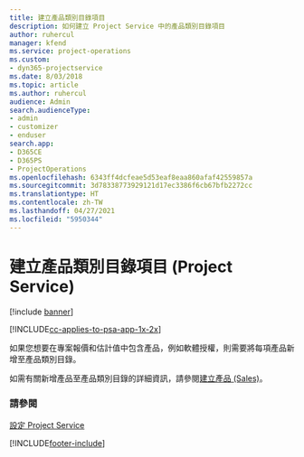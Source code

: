 ```yaml
---
title: 建立產品類別目錄項目
description: 如何建立 Project Service 中的產品類別目錄項目
author: ruhercul
manager: kfend
ms.service: project-operations
ms.custom:
- dyn365-projectservice
ms.date: 8/03/2018
ms.topic: article
ms.author: ruhercul
audience: Admin
search.audienceType:
- admin
- customizer
- enduser
search.app:
- D365CE
- D365PS
- ProjectOperations
ms.openlocfilehash: 6343ff4dcfeae5d53eaf8eaa860afaf42559857a
ms.sourcegitcommit: 3d78338773929121d17ec3386f6cb67bfb2272cc
ms.translationtype: HT
ms.contentlocale: zh-TW
ms.lasthandoff: 04/27/2021
ms.locfileid: "5950344"
---
```

# <a name="create-product-catalog-items-project-service"></a>建立產品類別目錄項目 (Project Service)

[!include [banner](../includes/psa-now-project-operations.md)]

[!INCLUDE[cc-applies-to-psa-app-1x-2x](../includes/cc-applies-to-psa-app-1x-2x.md)]

如果您想要在專案報價和估計值中包含產品，例如軟體授權，則需要將每項產品新增至產品類別目錄。  
  
 如需有關新增產品至產品類別目錄的詳細資訊，請參閱[建立產品 (Sales)](/dynamics365/sales-enterprise/create-product-sales)。  
  
### <a name="see-also"></a>請參閱  
 [設定 Project Service](../psa/configure.md)


[!INCLUDE[footer-include](../includes/footer-banner.md)]